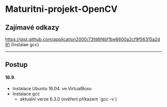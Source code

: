 # Maturitni-projekt-OpenCV

## Zajímavé odkazy 
https://gist.github.com/application2000/73fd6f4bf1be6600a2cf9f56315a2d91 (Instalae gcc)

---

## Postup
#### 16.9.
* Instalace Ubuntu 16.04. ve VirtualBoxu
* Instalace gcc
  - aktualní verze 6.3.0 (ověření příkazem ´gcc -v´)
